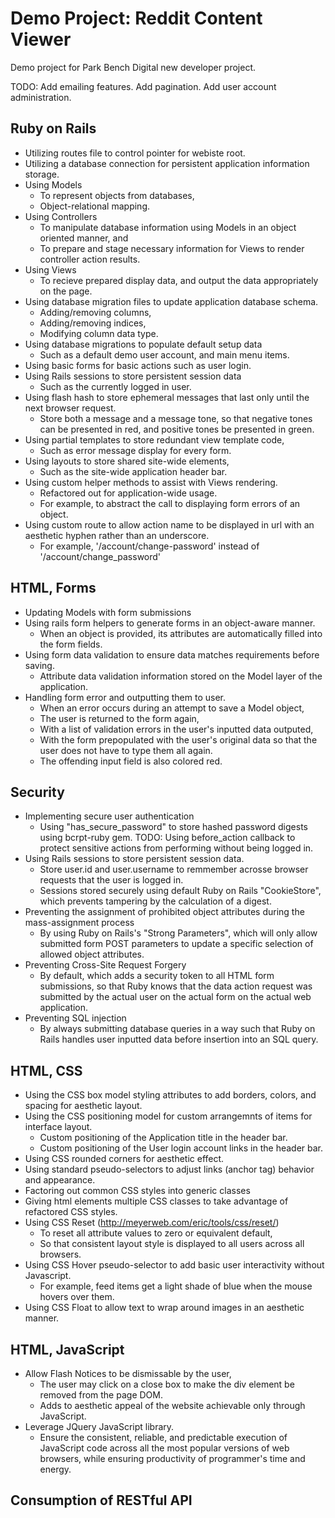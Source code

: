 Demo Project: Reddit Content Viewer
===================================

Demo project for Park Bench Digital new developer project.


TODO:
Add emailing features.
Add pagination.
Add user account administration. 


Ruby on Rails
-------------

* Utilizing routes file to control pointer for webiste root.
* Utilizing a database connection for persistent application information storage.
* Using Models 
	- To represent objects from databases, 
	- Object-relational mapping.
* Using Controllers 
	- To manipulate database information using Models in an object oriented manner, and
	- To prepare and stage necessary information for Views to render controller action results.
* Using Views
	- To recieve prepared display data, and output the data appropriately on the page. 
* Using database migration files to update application database schema.
	- Adding/removing columns, 
	- Adding/removing indices, 
	- Modifying column data type.
* Using database migrations to populate default setup data
	- Such as a default demo user account, and main menu items.
* Using basic forms for basic actions such as user login.
* Using Rails sessions to store persistent session data 
	- Such as the currently logged in user.
* Using flash hash to store ephemeral messages that last only until the next browser request. 
	- Store both a message and a message tone, so that negative tones can be presented in red, and positive tones be presented in green.
* Using partial templates to store redundant view template code, 
	- Such as error message display for every form.
* Using layouts to store shared site-wide elements, 
	- Such as the site-wide application header bar.
* Using custom helper methods to assist with Views rendering.
	- Refactored out for application-wide usage.
	- For example, to abstract the call to displaying form errors of an object.
* Using custom route to allow action name to be displayed in url with an aesthetic hyphen rather than an underscore.
	- For example, '/account/change-password' instead of '/account/change_password'


HTML, Forms
-----------

* Updating  Models with form submissions
* Using rails form helpers to generate forms in an object-aware manner.
	- When an object is provided, its attributes are automatically filled into the form fields.
* Using form data validation to ensure data matches requirements before saving.
	- Attribute data validation information stored on the Model layer of the application.
* Handling form error and outputting them to user.
	- When an error occurs during an attempt to save a Model object,
	- The user is returned to the form again, 
	- With a list of validation errors in the user's inputted data outputed,
	- With the form prepopulated with the user's original data so that the user does not have to type them all again.
	- The offending input field is also colored red.


Security
--------

* Implementing secure user authentication 
	- Using "has_secure_password" to store hashed password digests using bcrpt-ruby gem.
	TODO: Using before_action callback to protect sensitive actions from performing without being logged in.
* Using Rails sessions to store persistent session data.
	- Store user.id and user.username to remmember acrosse browser requests that the user is logged in.
	- Sessions stored securely using default Ruby on Rails "CookieStore", which prevents tampering by the calculation of a digest.
* Preventing the assignment of prohibited object attributes during the mass-assignment process
	- By using Ruby on Rails's "Strong Parameters", which will only allow submitted form POST parameters to update a specific selection of allowed object attributes.
* Preventing Cross-Site Request Forgery
	- By default, which adds a security token to all HTML form submissions, so that Ruby knows that the data action request was submitted by the actual user on the actual form on the actual web application.
* Preventing SQL injection
	- By always submitting database queries in a way such that Ruby on Rails handles user inputted data before insertion into an SQL query.


HTML, CSS
---------

* Using the CSS box model styling attributes to add borders, colors, and spacing for aesthetic layout.
* Using the CSS positioning model for custom arrangemnts of items for interface layout.
	- Custom positioning of the Application title in the header bar.
	- Custom positioning of the User login account links in the header bar.
* Using CSS rounded corners for aesthetic effect.
* Using standard pseudo-selectors to adjust links (anchor tag) behavior and appearance.
* Factoring out common CSS styles into generic classes
* Giving html elements multiple CSS classes to take advantage of refactored CSS styles.
* Using CSS Reset (http://meyerweb.com/eric/tools/css/reset/)
	- To reset all attribute values to zero or equivalent default, 
	- So that consistent layout style is displayed to all users across all browsers.
* Using CSS Hover pseudo-selector to add basic user interactivity without Javascript.
	- For example, feed items get a light shade of blue when the mouse hovers over them.
* Using CSS Float to allow text to wrap around images in an aesthetic manner.

HTML, JavaScript
----------------

* Allow Flash Notices to be dismissable by the user,
	- The user may click on a close box to make the div element be removed from the page DOM.
	- Adds to aesthetic appeal of the website achievable only through JavaScript.
* Leverage JQuery JavaScript library.
	- Ensure the consistent, reliable, and predictable execution of JavaScript code across all the most popular versions of web browsers, while ensuring productivity of programmer's time and energy.


Consumption of RESTful API
--------------------------
